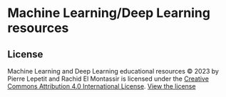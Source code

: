 # Machine Learning/Deep Learning resources

## License

Machine Learning and Deep Learning educational resources © 2023 by Pierre Lepetit and Rachid El Montassir  is licensed under the [Creative Commons Attribution 4.0 International License](LICENSE.md).
[View the license](https://creativecommons.org/licenses/by/4.0/)
